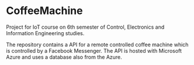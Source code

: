 # CoffeeMachine
Project for IoT course on 6th semester of Control, Electronics and Information Engineering studies.

The repository contains a API for a remote controlled coffee machine which is controlled by a Facebook Messenger.
The API is hosted with Microsoft Azure and uses a database also from the Azure.
